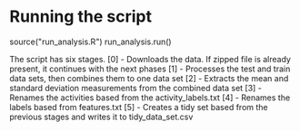 # Running the script
source("run_analysis.R")
run_analysis.run()

The script has six stages.
[0] - Downloads the data. If zipped file is already present, it continues with the next phases
[1] - Processes the test and train data sets, then combines them to one data set
[2] - Extracts the mean and standard deviation measurements from the combined data set
[3] - Renames the activities based from the activity_labels.txt
[4] - Renames the labels based from features.txt
[5] - Creates a tidy set based from the previous stages and writes it to tidy_data_set.csv